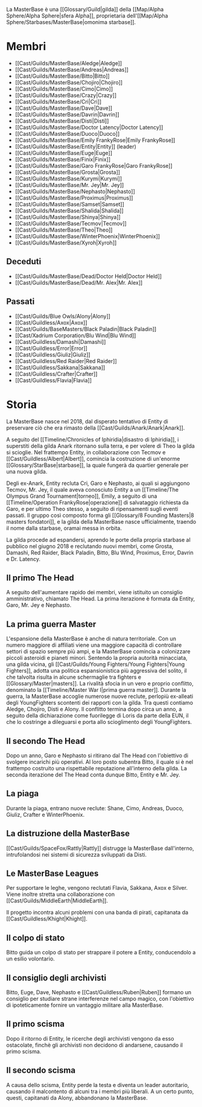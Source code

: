 La MasterBase è una [[Glossary/Guild|gilda]] della [[Map/Alpha Sphere/Alpha Sphere|sfera Alpha]], proprietaria dell'[[Map/Alpha Sphere/Starbases/MasterBase|omonima starbase]].

# Membri

- [[Cast/Guilds/MasterBase/Aledge|Aledge]]
- [[Cast/Guilds/MasterBase/Andreas|Andreas]]
- [[Cast/Guilds/MasterBase/Bitto|Bitto]]
- [[Cast/Guilds/MasterBase/Chojiro|Chojiro]]
- [[Cast/Guilds/MasterBase/Cimo|Cimo]]
- [[Cast/Guilds/MasterBase/Crazy|Crazy]]
- [[Cast/Guilds/MasterBase/Cri|Cri]]
- [[Cast/Guilds/MasterBase/Dave|Dave]]
- [[Cast/Guilds/MasterBase/Davrin|Davrin]]
- [[Cast/Guilds/MasterBase/Disti|Disti]]
- [[Cast/Guilds/MasterBase/Doctor Latency|Doctor Latency]]
- [[Cast/Guilds/MasterBase/Duoco|Duoco]]
- [[Cast/Guilds/MasterBase/Emily FrankyRose|Emily FrankyRose]]
- [[Cast/Guilds/MasterBase/Entity|Entity]] (leader)
- [[Cast/Guilds/MasterBase/Euge|Euge]]
- [[Cast/Guilds/MasterBase/Finix|Finix]]
- [[Cast/Guilds/MasterBase/Garo FrankyRose|Garo FrankyRose]]
- [[Cast/Guilds/MasterBase/Grosta|Grosta]]
- [[Cast/Guilds/MasterBase/Kurymi|Kurymi]]
- [[Cast/Guilds/MasterBase/Mr. Jey|Mr. Jey]]
- [[Cast/Guilds/MasterBase/Nephasto|Nephasto]]
- [[Cast/Guilds/MasterBase/Proximus|Proximus]]
- [[Cast/Guilds/MasterBase/Samset|Samset]]
- [[Cast/Guilds/MasterBase/Shalida|Shalida]]
- [[Cast/Guilds/MasterBase/Shinya|Shinya]]
- [[Cast/Guilds/MasterBase/Tecmov|Tecmov]]
- [[Cast/Guilds/MasterBase/Theo|Theo]]
- [[Cast/Guilds/MasterBase/WinterPhoenix|WinterPhoenix]]
- [[Cast/Guilds/MasterBase/Xyroh|Xyroh]]
## Deceduti
- [[Cast/Guilds/MasterBase/Dead/Doctor Held|Doctor Held]]
- [[Cast/Guilds/MasterBase/Dead/Mr. Alex|Mr. Alex]]
## Passati
- [[Cast/Guilds/Blue Owls/Alony|Alony]]
- [[Cast/Guildless/Axox|Axox]]
- [[Cast/Guilds/BaseMasters/Black Paladin|Black Paladin]]
- [[Cast/Xadrium Corporation/Blu Wind|Blu Wind]]
- [[Cast/Guildless/Damashi|Damashi]]
- [[Cast/Guildless/Error|Error]]
- [[Cast/Guildless/Giuliz|Giuliz]]
- [[Cast/Guildless/Red Raider|Red Raider]]
- [[Cast/Guildless/Sakkana|Sakkana]]
- [[Cast/Guildless/Crafter|Crafter]]
- [[Cast/Guildless/Flavia|Flavia]]

# Storia

La MasterBase nasce nel 2018, dal disperato tentativo di Entity di preservare ciò che era rimasto della [[Cast/Guilds/Anark/Anark|Anark]].

A seguito del [[Timeline/Chronicles of Iphiridia|disastro di Iphiridia]], i superstiti della gilda Anark ritornano sulla terra, e per volere di Theo la gilda si scioglie. Nel frattempo Entity, in collaborazione con Tecmov e [[Cast/Guildless/Albert|Albert]], comincia la costruzione di un'enorme [[Glossary/StarBase|starbase]], la quale fungerà da quartier generale per una nuova gilda.

Degli ex-Anark, Entity recluta Cri, Garo e Nephasto, ai quali si aggiungono Tecmov, Mr. Jey, il quale aveva conosciuto Entity a un [[Timeline/The Olympus Grand Tournament|torneo]], Emily, a seguito di una [[Timeline/Operation FrankyRose|operazione]] di salvataggio richiesta da Garo, e per ultimo Theo stesso, a seguito di ripensamenti sugli eventi passati. Il gruppo così composto forma gli [[Glossary/8 Founding Masters|8 masters fondatori]], e la gilda della MasterBase nasce ufficialmente, traendo il nome dalla starbase, oramai messa in orbita.

La gilda procede ad espandersi, aprendo le porte della propria starbase al pubblico nel giugno 2018 e reclutando nuovi membri, come Grosta, Damashi, Red Raider, Black Paladin, Bitto, Blu Wind, Proximus, Error, Davrin e Dr. Latency.

## Il primo The Head

A seguito dell'aumentare rapido dei membri, viene istituito un consiglio amministrativo, chiamato The Head. La prima iterazione è formata da Entity, Garo, Mr. Jey e Nephasto.

## La prima guerra Master

L'espansione della MasterBase è anche di natura territoriale. Con un numero maggiore di affiliati viene una maggiore capacità di controllare settori di spazio sempre più ampi, e la MasterBase comincia a colonizzare piccoli asteroidi e pianeti minori.
Sentendo la propria autorità minacciata, una gilda vicina, gli [[Cast/Guilds/Young Fighters/Young Fighters|Young Fighters]], adotta una politica espansionistica più aggressiva del solito, il che talvolta risulta in alcune schermaglie tra fighters e [[Glossary/Master|masters]]. La rivalità sfocia in un vero e proprio conflitto, denominato la [[Timeline/Master War I|prima guerra master]].
Durante la guerra, la MasterBase accoglie numerose nuove reclute, perlopiù ex-alleati degli YoungFighters scontenti dei rapporti con la gilda. Tra questi contiamo Aledge, Chojiro, Disti e Alony.
Il conflitto termina dopo circa un anno, a seguito della dichiarazione come fuorilegge di Loris da parte della EUN, il che lo costringe a dileguarsi e porta allo scioglimento degli YoungFighters.

## Il secondo The Head

Dopo un anno, Garo e Nephasto si ritirano dal The Head con l'obiettivo di svolgere incarichi più operativi. Al loro posto subentra Bitto, il quale si è nel frattempo costruito una rispettabile reputazione all'interno della gilda. La seconda iterazione del The Head conta dunque Bitto, Entity e Mr. Jey.

## La piaga

Durante la piaga, entrano nuove reclute: Shane, Cimo, Andreas, Duoco, Giuliz, Crafter e WinterPhoenix.

## La distruzione della MasterBase

[[Cast/Guilds/SpaceFox/Rattly|Rattly]] distrugge la MasterBase dall'interno, intrufolandosi nei sistemi di sicurezza sviluppati da Disti.

## Le MasterBase Leagues

Per supportare le leghe, vengono reclutati Flavia, Sakkana, Axox e Silver.
Viene inoltre stretta una collaborazione con [[Cast/Guilds/MiddleEarth|MiddleEarth]].

Il progetto incontra alcuni problemi con una banda di pirati, capitanata da [[Cast/Guildless/Khight|Khight]].

## Il colpo di stato

Bitto guida un colpo di stato per strappare il potere a Entity, conducendolo a un esilio volontario.

## Il consiglio degli archivisti

Bitto, Euge, Dave, Nephasto e [[Cast/Guildless/Ruben|Ruben]] formano un consiglio per studiare strane interferenze nel campo magico, con l'obiettivo di ipoteticamente fornire un vantaggio militare alla MasterBase.

## Il primo scisma

Dopo il ritorno di Entity, le ricerche degli archivisti vengono da esso ostacolate, finchè gli archivisti non decidono di andarsene, causando il primo scisma.

## Il secondo scisma

A causa dello scisma, Entity perde la testa e diventa un leader autoritario, causando il malcontento di alcuni tra i membri più liberali. A un certo punto, questi, capitanati da Alony, abbandonano la MasterBase.